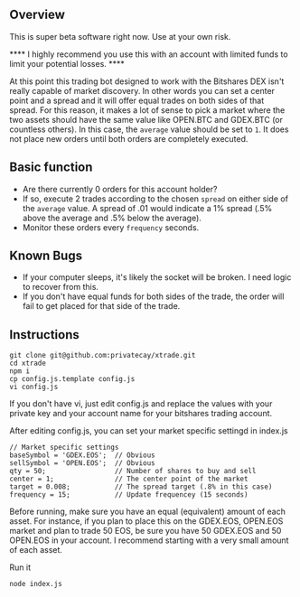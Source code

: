 ## Overview

This is super beta software right now. Use at your own risk. 

**** I highly recommend you use this with an account with limited funds to limit your potential losses. ****

At this point this trading bot designed to work with the Bitshares DEX isn't really capable of market discovery. In other words you can set a center point and a spread and it will offer equal trades on both sides of that spread. For this reason, it makes a lot of sense to pick a market where the two assets should have the same value like OPEN.BTC and GDEX.BTC (or countless others). In this case, the `average` value should be set to `1`. It does not place new orders until both orders are completely executed.

## Basic function

- Are there currently 0 orders for this account holder?
- If so, execute 2 trades according to the chosen `spread` on either side of the `average` value. A spread of .01 would indicate a 1% spread (.5% above the average and .5% below the average).
- Monitor these orders every `frequency` seconds.

## Known Bugs

- If your computer sleeps, it's likely the socket will be broken. I need logic to recover from this.
- If you don't have equal funds for both sides of the trade, the order will fail to get placed for that side of the trade.

## Instructions

```
git clone git@github.com:privatecay/xtrade.git
cd xtrade
npm i
cp config.js.template config.js
vi config.js
```

If you don't have vi, just edit config.js and replace the values with your private key and your account name for your bitshares trading account.

After editing config.js, you can set your market specific settingd in index.js

```
// Market specific settings
baseSymbol = 'GDEX.EOS';  // Obvious
sellSymbol = 'OPEN.EOS';  // Obvious
qty = 50;                 // Number of shares to buy and sell
center = 1;               // The center point of the market
target = 0.008;           // The spread target (.8% in this case)
frequency = 15;           // Update frequencey (15 seconds)
```

Before running, make sure you have an equal (equivalent) amount of each asset. For instance, if you plan to place this on the GDEX.EOS, OPEN.EOS market and plan to trade 50 EOS, be sure you have 50 GDEX.EOS and 50 OPEN.EOS in your account. I recommend starting with a very small amount of each asset.

Run it
```
node index.js
```
